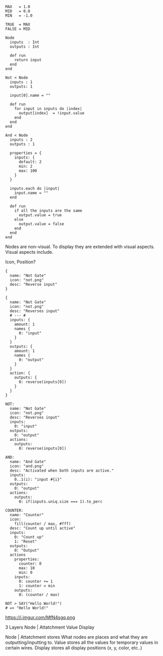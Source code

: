 ```cr
MAX   = 1.0
MID   = 0.0
MIN   = -1.0

TRUE  = MAX
FALSE = MID

Node
  inputs  : Int
  outputs : Int
  
  def run
    return input
  end
end
  
Not < Node
  inputs : 1
  outputs: 1
  
  input[0].name = ""
  
  def run
    for input in inputs do |index|
      output[index]  = !input.value
    end
  end
end

And < Node
  inputs : 2
  outputs : 1
  
  properties = {
    inputs: {
      default: 2
      min: 2
      max: 100
    }
  }
  
  inputs.each do |input|
    input.name = ""
  end
  
  def run
    if all the inputs are the same
      output.value = true
    else
      output.value = false
    end
  end
end
```
Nodes are non-visual. To display they are extended with visual aspects.
Visual aspects include.

Icon, Position?

```cr
{
  name: "Not Gate"
  icon: "not.png"
  desc: "Reverse input"
}
```

```cr
{
  name: "Not Gate"
  icon: "not.png"
  desc: "Reverses input"
  # --- #
  inputs: {
    amount: 1
    names {
      0: "input"
    }
  }
  outputs: {
    amount: 1
    names {
      0: "output"
    }
  }
  action: {
    outputs: {
      0: reverse(inputs[0])
    }
  }
}
```

```cr
NOT:
  name: "Not Gate"
  icon: "not.png"
  desc: "Reverses input"
  inputs:
    0: "input"
  outputs:
    0: "output"
  actions:
    outputs:
      0: reverse(inputs[0])
      
AND:
  name: "And Gate"
  icon: "and.png"
  desc: "Activated when both inputs are active."
  inputs:
    0..1(i): "input #{i}"
  outputs:
    0: "output"
  actions:
    outputs:
      0: if(inputs.uniq.size === 1).to_perc
      
COUNTER:
  name: "Counter"
  icon:
    fill(counter / max, #fff)
  desc: "Count up until active"
  inputs:
    0: "Count up"
    1: "Reset"
  outputs:
    0: "Output"
  actions
    properties:
      counter: 0
      max: 10
      min: 0
    inputs:
      0: counter += 1
      1: counter = min
    outputs:
      0: (counter / max)
```

```cr
NOT > SAY("Hello World!")
# => "Hello World!"
```
https://i.imgur.com/MfN4sgq.png

3 Layers
Node | Attatchment
Value
Display

Node | Attatchment stores What nodes are places and what they are outputting/inputting to.
Value stores all the values for temporary values in certain wires.
Display stores all display positions (x, y, color, etc..)



